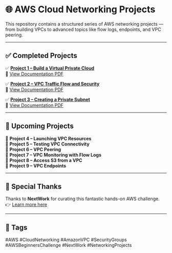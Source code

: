 # 🌐 AWS Cloud Networking Projects

This repository contains a structured series of AWS networking projects — from building VPCs to advanced topics like flow logs, endpoints, and VPC peering.

---

## ✅ Completed Projects

✅ **[Project 1 – Build a Virtual Private Cloud](./Project-1-Virtual-Private-Cloud)**  
📄 [View Documentation PDF](./Project-1-Virtual-Private-Cloud/Documents/VPC-Setup-Documentation.pdf)

✅ **[Project 2 – VPC Traffic Flow and Security](./Project-2-VPC-Traffic-and-Security)**  
📄 [View Documentation PDF](./Project-2-VPC-Traffic-and-Security/Documents/VPC-Traffic-Security-Documentation.pdf)

✅ **[Project 3 – Creating a Private Subnet](./Project-3-Private-Subnet)**  
📄 [View Documentation PDF](./Project-3-Private-Subnet/Documents/Private-Subnet-Guide.pdf)

---

## 🔄 Upcoming Projects

🔄 **Project 4 – Launching VPC Resources**  
🔄 **Project 5 – Testing VPC Connectivity**  
🔄 **Project 6 – VPC Peering**  
🔄 **Project 7 – VPC Monitoring with Flow Logs**  
🔄 **Project 8 – Access S3 from a VPC**  
🔄 **Project 9 – VPC Endpoints**

---

## 🙏 Special Thanks

Thanks to **NextWork** for curating this fantastic hands-on AWS challenge.  
👉 [Learn more here](https://link.nextwork.org/linkedin)

---

## 🔖 Tags

#AWS #CloudNetworking #AmazonVPC #SecurityGroups  
#AWSBeginnersChallenge #NextWork #NetworkingProjects
